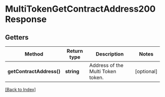 # MultiTokenGetContractAddress200Response

## Getters

Method | Return type | Description | Notes
------------ | ------------- | ------------- | -------------
**getContractAddress()** | **string** | Address of the Multi Token token. | [optional]

[[Back to Index]](../index.md)
